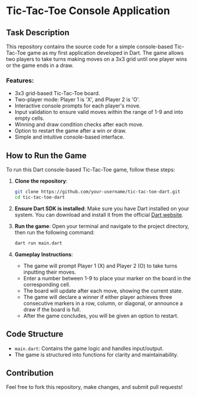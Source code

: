 
# Tic-Tac-Toe Console Application

## Task Description

This repository contains the source code for a simple console-based Tic-Tac-Toe game as my first application developed in Dart. The game allows two players to take turns making moves on a 3x3 grid until one player wins or the game ends in a draw.

### Features:
- 3x3 grid-based Tic-Tac-Toe board.
- Two-player mode: Player 1 is 'X', and Player 2 is 'O'.
- Interactive console prompts for each player's move.
- Input validation to ensure valid moves within the range of 1-9 and into empty cells.
- Winning and draw condition checks after each move.
- Option to restart the game after a win or draw.
- Simple and intuitive console-based interface.

## How to Run the Game

To run this Dart console-based Tic-Tac-Toe game, follow these steps:

1. **Clone the repository**:
   ```bash
   git clone https://github.com/your-username/tic-tac-toe-dart.git
   cd tic-tac-toe-dart
   ```

2. **Ensure Dart SDK is installed**:
   Make sure you have Dart installed on your system. You can download and install it from the official [Dart website](https://dart.dev/get-dart).

3. **Run the game**:
   Open your terminal and navigate to the project directory, then run the following command:
   ```bash
   dart run main.dart
   ```

4. **Gameplay Instructions**:
   - The game will prompt Player 1 (X) and Player 2 (O) to take turns inputting their moves.
   - Enter a number between 1-9 to place your marker on the board in the corresponding cell.
   - The board will update after each move, showing the current state.
   - The game will declare a winner if either player achieves three consecutive markers in a row, column, or diagonal, or announce a draw if the board is full.
   - After the game concludes, you will be given an option to restart.

## Code Structure

- `main.dart`: Contains the game logic and handles input/output.
- The game is structured into functions for clarity and maintainability.

## Contribution

Feel free to fork this repository, make changes, and submit pull requests!
